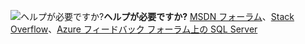 <Token>![ヘルプが必要ですか?](media/needhelp_person_icon.png)**ヘルプが必要ですか?** [MSDN フォーラム](https://social.msdn.microsoft.com/Forums/sqlserver/home?category=sqlserver&filter=alltypes&sort=lastpostdesc)、[Stack Overflow](https://stackoverflow.com/questions/tagged/sql-server)、[Azure フィードバック フォーラム上の SQL Server](https://feedback.azure.com/forums/908035-sql-server)</Token>
